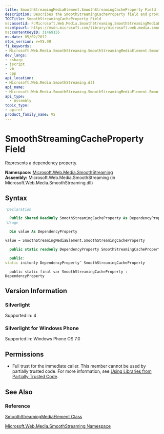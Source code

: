 ```yaml
---
title: SmoothStreamingMediaElement.SmoothStreamingCacheProperty Field (Microsoft.Web.Media.SmoothStreaming)
description: Describes the SmoothStreamingCacheProperty field and provides the field's syntax, version information, and permissions.
TOCTitle: SmoothStreamingCacheProperty Field
ms:assetid: F:Microsoft.Web.Media.SmoothStreaming.SmoothStreamingMediaElement.SmoothStreamingCacheProperty
ms:mtpsurl: https://msdn.microsoft.com/library/microsoft.web.media.smoothstreaming.smoothstreamingmediaelement.smoothstreamingcacheproperty(v=VS.90)
ms:contentKeyID: 31469155
ms.date: 05/02/2012
mtps_version: v=VS.90
f1_keywords:
- Microsoft.Web.Media.SmoothStreaming.SmoothStreamingMediaElement.SmoothStreamingCacheProperty
dev_langs:
- csharp
- jscript
- vb
- cpp
api_location:
- Microsoft.Web.Media.SmoothStreaming.dll
api_name:
- Microsoft.Web.Media.SmoothStreaming.SmoothStreamingMediaElement.SmoothStreamingCacheProperty
api_type:
  - Assembly
topic_type:
- apiref
product_family_name: VS
---
```


# SmoothStreamingCacheProperty Field

Represents a dependency property.

**Namespace:**  [Microsoft.Web.Media.SmoothStreaming](microsoft-web-media-smoothstreaming-namespace_1.md)  
**Assembly:**  Microsoft.Web.Media.SmoothStreaming (in Microsoft.Web.Media.SmoothStreaming.dll)

## Syntax

```vb
'Declaration

  Public Shared ReadOnly SmoothStreamingCacheProperty As DependencyProperty
'Usage

  Dim value As DependencyProperty

value = SmoothStreamingMediaElement.SmoothStreamingCacheProperty
```

```csharp
  public static readonly DependencyProperty SmoothStreamingCacheProperty
```

```cpp
  public:
static initonly DependencyProperty^ SmoothStreamingCacheProperty
```

```jscript
  public static final var SmoothStreamingCacheProperty : DependencyProperty
```

## Version Information

### Silverlight

Supported in: 4  

### Silverlight for Windows Phone

Supported in: Windows Phone OS 7.0  

## Permissions

  - Full trust for the immediate caller. This member cannot be used by partially trusted code. For more information, see [Using Libraries from Partially Trusted Code](https://msdn.microsoft.com/library/8skskf63).

## See Also

### Reference

[SmoothStreamingMediaElement Class](smoothstreamingmediaelement-class-microsoft-web-media-smoothstreaming_1.md)

[Microsoft.Web.Media.SmoothStreaming Namespace](microsoft-web-media-smoothstreaming-namespace_1.md)
